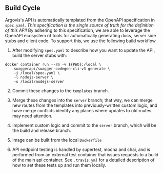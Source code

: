 ## Build Cycle

Argovis's API is automatically templated from the OpenAPI specification in `spec.yaml`. _This specification is the single source of truth for the definition of this API!_ By adhering to this specification, we are able to leverage the OpenAPI ecosystem of tools for automatically generating docs, server side stubs and client code. To support this, we use the following build workflow.

1. After modifying `spec.yaml` to describe how you want to update the API, build the server stubs with:

```
docker container run --rm -v ${PWD}:/local \
    swaggerapi/swagger-codegen-cli-v3 generate \
    -i /local/spec.yaml \
    -l nodejs-server \
    -o /local/nodejs-server
```

2. Commit these changes to the `templates` branch.

3. Merge these changes into the `server` branch; that way, we can merge new routes from the templates into previously-written custom logic, and have merge conflicts identify any places where updates to old routes may need attention.

4. Implement custom logic and commit to the `server` branch, which will be the build and release branch.

5. Image can be built from the local `Dockerfile`

6. API endpoint testing is handled by supertest, mocha and chai, and is performed from an external test container that issues requests to a build of the main api container. See `.travis.yml` for a detailed description of how to set these tests up and run them locally.
